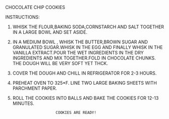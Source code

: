 CHOCOLATE CHIP COOKIES

INSTRUCTIONS:

1. WHISK THE FLOUR,BAKING SODA,CORNSTARCH AND SALT TOGETHER IN A LARGE BOWL AND SET ASIDE.

2. IN A MEDIUM BOWL , WHISK THE BUTTER,BROWN SUGAR AND GRANULATED SUGAR.WHISK IN THE EGG AND FINALLY WHISK IN THE VANILLA
EXTRACT.POUR THE WET INGREDIENTS IN THE DRY INGREDIENTS AND MIX TOGETHER.FOLD IN CHOCOLATE CHUNKS. THE DOUGH WILL BE VERY SOFT YET THCK.

3. COVER THE DOUGH AND CHILL IN REFRIGERATOR FOR 2-3 HOURS.

4. PREHEAT OVEN TO 325*F. LINE TWO LARGE BAKING SHEETS WITH PARCHMENT PAPER.

5. ROLL THE COOKIES INTO BALLS AND BAKE THE COOKIES FOR 12-13 MINUTES.

                          COOKIES ARE READY!